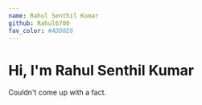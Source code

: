 ```yaml
---
name: Rahul Senthil Kumar
github: Rahul6700
fav_color: #ADD8E6
---
```


# Hi, I'm Rahul Senthil Kumar
Couldn't come up with a fact.